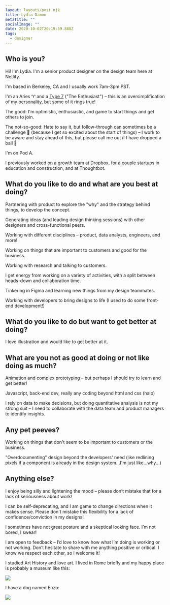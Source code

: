 ```yaml
---
layout: layouts/post.njk
title: Lydia Damon
metaTitle: ""
socialImage: ""
date: 2020-10-02T20:19:59.888Z
tags:
  - designer
---
```

## Who is you?

Hi! I'm Lydia. I'm a senior product designer on the design team here at Netlify.

I'm based in Berkeley, CA and I usually work 7am-3pm PST.

I'm an Aries ♈ and a [Type 7](https://www.enneagraminstitute.com/type-7) ("The Enthusiast") – this is an oversimplification of my personality, but some of it rings true!

The good: I'm optimistic, enthusiastic, and game to start things and get others to join.

The not-so-good: Hate to say it, but follow-through can sometimes be a challenge 😬 (because I get so excited about the start of things) – I work to be aware and stay ahead of this, but please call me out if I have dropped a ball 🏀

I'm on Pod A.

I previously worked on a growth team at Dropbox, for a couple startups in education and construction, and at Thoughtbot.

## What do you like to do and what are you best at doing?

Partnering with product to explore the "why" and the strategy behind things, to develop the concept.

Generating ideas (and leading design thinking sessions) with other designers and cross-functional peers.

Working with different disciplines – product, data analysts, engineers, and more!

Working on things that are important to customers and good for the business.

Working with research and talking to customers.

I get energy from working on a variety of activities, with a split between heads-down and collaboration time.

Tinkering in Figma and learning new things from my design teammates.

Working with developers to bring designs to life (I used to do some front-end development!)

## What do you like to do but want to get better at doing?

I love illustration and would like to get better at it.

## What are you not as good at doing or not like doing as much?

Animation and complex prototyping – but perhaps I should try to learn and get better!

Javascript, back-end dev, really any coding beyond html and css (halp)

I rely on data to make decisions, but doing quantitative analysis is not my strong suit – I need to collaborate with the data team and product managers to identify insights.

## Any pet peeves?

Working on things that don't seem to be important to customers or the business.

"Overdocumenting" design beyond the developers' need (like redlining pixels if a component is already in the design system...I'm just like...why...)

## Anything else?

I enjoy being silly and lightening the mood – please don’t mistake that for a lack of seriousness about work!

I can be self-deprecating, and I am game to change directions when it makes sense. Please don't mistake this flexibility for a lack of confidence/conviction in my designs!

I sometimes have not great posture and a skeptical looking face. I’m not bored, I swear!

I am open to feedback – I’d love to know how what I’m doing is working or not working. Don’t hesitate to share with me anything positive or critical. I know we respect each other, so I welcome it!

I studied Art History and love art. I lived in Rome briefly and my happy place is probably a museum like this:

![](/images/musei-capitolini.jpg)



I have a dog named Enzo:

![](/images/enzo.jpeg)